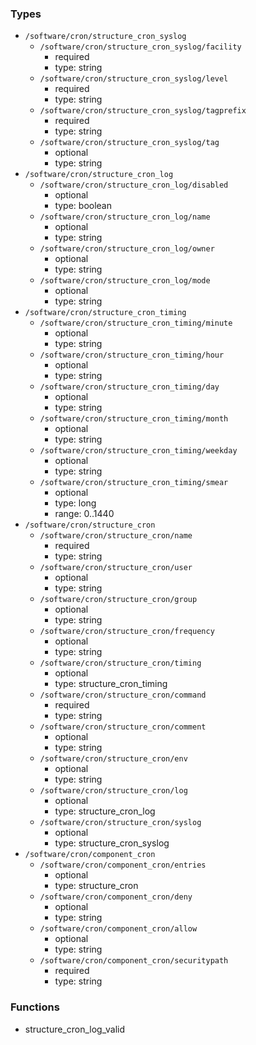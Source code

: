 ### Types

- `/software/cron/structure_cron_syslog`
    - `/software/cron/structure_cron_syslog/facility`
        - required
        - type: string
    - `/software/cron/structure_cron_syslog/level`
        - required
        - type: string
    - `/software/cron/structure_cron_syslog/tagprefix`
        - required
        - type: string
    - `/software/cron/structure_cron_syslog/tag`
        - optional
        - type: string
- `/software/cron/structure_cron_log`
    - `/software/cron/structure_cron_log/disabled`
        - optional
        - type: boolean
    - `/software/cron/structure_cron_log/name`
        - optional
        - type: string
    - `/software/cron/structure_cron_log/owner`
        - optional
        - type: string
    - `/software/cron/structure_cron_log/mode`
        - optional
        - type: string
- `/software/cron/structure_cron_timing`
    - `/software/cron/structure_cron_timing/minute`
        - optional
        - type: string
    - `/software/cron/structure_cron_timing/hour`
        - optional
        - type: string
    - `/software/cron/structure_cron_timing/day`
        - optional
        - type: string
    - `/software/cron/structure_cron_timing/month`
        - optional
        - type: string
    - `/software/cron/structure_cron_timing/weekday`
        - optional
        - type: string
    - `/software/cron/structure_cron_timing/smear`
        - optional
        - type: long
        - range: 0..1440
- `/software/cron/structure_cron`
    - `/software/cron/structure_cron/name`
        - required
        - type: string
    - `/software/cron/structure_cron/user`
        - optional
        - type: string
    - `/software/cron/structure_cron/group`
        - optional
        - type: string
    - `/software/cron/structure_cron/frequency`
        - optional
        - type: string
    - `/software/cron/structure_cron/timing`
        - optional
        - type: structure_cron_timing
    - `/software/cron/structure_cron/command`
        - required
        - type: string
    - `/software/cron/structure_cron/comment`
        - optional
        - type: string
    - `/software/cron/structure_cron/env`
        - optional
        - type: string
    - `/software/cron/structure_cron/log`
        - optional
        - type: structure_cron_log
    - `/software/cron/structure_cron/syslog`
        - optional
        - type: structure_cron_syslog
- `/software/cron/component_cron`
    - `/software/cron/component_cron/entries`
        - optional
        - type: structure_cron
    - `/software/cron/component_cron/deny`
        - optional
        - type: string
    - `/software/cron/component_cron/allow`
        - optional
        - type: string
    - `/software/cron/component_cron/securitypath`
        - required
        - type: string

### Functions

- structure_cron_log_valid